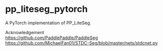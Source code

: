 # pp_liteseg_pytorch
A PyTorch implementation of PP_LiteSeg.


 Acknowledgement   
 https://github.com/PaddlePaddle/PaddleSeg    
 https://github.com/MichaelFan01/STDC-Seg/blob/master/nets/stdcnet.py    
 
